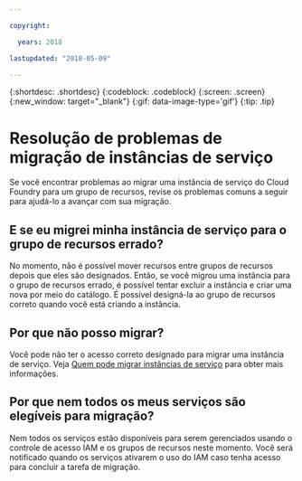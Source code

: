 ```yaml
---

copyright:

  years: 2018

lastupdated: "2018-05-09"

---
```


{:shortdesc: .shortdesc}
{:codeblock: .codeblock}
{:screen: .screen}
{:new_window: target="_blank"}
{:gif: data-image-type='gif'}
{:tip: .tip}

# Resolução de problemas de migração de instâncias de serviço

Se você encontrar problemas ao migrar uma instância de serviço do Cloud Foundry para um grupo de recursos, revise os problemas comuns a seguir para ajudá-lo a avançar com sua migração.

## E se eu migrei minha instância de serviço para o grupo de recursos errado?

No momento, não é possível mover recursos entre grupos de recursos depois que eles são designados. Então, se você migrou uma instância para o grupo de recursos errado, é possível tentar excluir a instância e criar uma nova por meio do catálogo. É possível designá-la ao grupo de recursos correto quando você está criando a instância.

## Por que não posso migrar?

Você pode não ter o acesso correto designado para migrar uma instância de serviço. Veja [Quem pode migrar instâncias de serviço](/docs/account/instance_migration.html#whocanmigrate) para obter mais informações.

## Por que nem todos os meus serviços são elegíveis para migração?

Nem todos os serviços estão disponíveis para serem gerenciados usando o controle de acesso IAM e os grupos de recursos neste momento. Você será notificado quando os serviços ativarem o uso do IAM caso tenha acesso para concluir a tarefa de migração.
